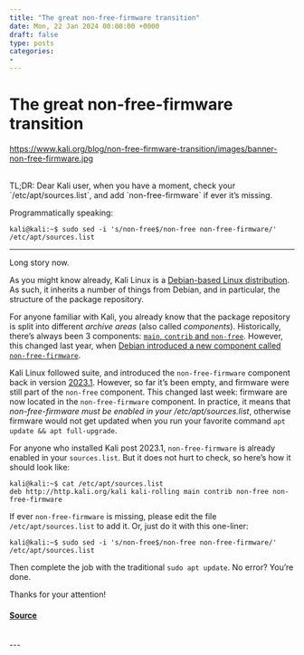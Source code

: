 ```yaml
---
title: "The great non-free-firmware transition"
date: Mon, 22 Jan 2024 00:00:00 +0000
draft: false
type: posts
categories: 
- 
---
```

# The great non-free-firmware transition
https://www.kali.org/blog/non-free-firmware-transition/images/banner-non-free-firmware.jpg
<br/>

<br/>
TL;DR: Dear Kali user, when you have a moment, check your `/etc/apt/sources.list`, and add `non-free-firmware` if ever it’s missing.

Programmatically speaking:

```console
kali@kali:~$ sudo sed -i 's/non-free$/non-free non-free-firmware/' /etc/apt/sources.list
```

* * *

Long story now.

As you might know already, Kali Linux is a [Debian-based Linux distribution](https://www.kali.org/docs/policy/kali-linux-relationship-with-debian/). As such, it inherits a number of things from Debian, and in particular, the structure of the package repository.

For anyone familiar with Kali, you already know that the package repository is split into different _archive areas_ (also called _components_). Historically, there’s always been 3 components: [`main`, `contrib` and `non-free`](https://http.kali.org/kali/dists/kali-rolling/). However, this changed last year, when [Debian introduced a new component called `non-free-firmware`](https://www.debian.org/releases/bookworm/amd64/release-notes/ch-whats-new.en.html#archive-areas).

Kali Linux followed suite, and introduced the `non-free-firmware` component back in version [2023.1](https://www.kali.org/blog/kali-linux-2023-1-release/). However, so far it’s been empty, and firmware were still part of the `non-free` component. This changed last week: firmware are now located in the `non-free-firmware` component. In practice, it means that _non-free-firmware must be enabled in your /etc/apt/sources.list_, otherwise firmware would not get updated when you run your favorite command `apt update && apt full-upgrade`.

For anyone who installed Kali post 2023.1, `non-free-firmware` is already enabled in your `sources.list`. But it does not hurt to check, so here’s how it should look like:

```console
kali@kali:~$ cat /etc/apt/sources.list
deb http://http.kali.org/kali kali-rolling main contrib non-free non-free-firmware
```

If ever `non-free-firmware` is missing, please edit the file `/etc/apt/sources.list` to add it. Or, just do it with this one-liner:

```console
kali@kali:~$ sudo sed -i 's/non-free$/non-free non-free-firmware/' /etc/apt/sources.list
```

Then complete the job with the traditional `sudo apt update`. No error? You’re done.

Thanks for your attention!

#### [Source](https://www.kali.org/blog/non-free-firmware-transition/)

<br/>
---
